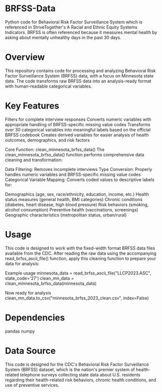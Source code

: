 # BRFSS-Data
Python code for Behavioral Risk Factor Surveillance System which is referenced in StriveTogether's A Racial and Ethnic Equity Systems Indicators.  BRFSS is often referenced because it measures mental health by asking about mentally unhealthy days in the past 30 days.

# Overview
This repository contains code for processing and analyzing Behavioral Risk Factor Surveillance System (BRFSS) data, with a focus on Minnesota state data. The code transforms raw BRFSS data into an analysis-ready format with human-readable categorical variables.

# Key Features
Filters for complete interview responses
Converts numeric variables with appropriate handling of BRFSS-specific missing value codes
Transforms over 30 categorical variables into meaningful labels based on the official BRFSS codebook
Creates derived variables for easier analysis of health outcomes, demographics, and risk factors

Core Function: clean_minnesota_brfss_data()
The clean_minnesota_brfss_data() function performs comprehensive data cleaning and transformation:

Data Filtering: Removes incomplete interviews
Type Conversion: Properly handles numeric variables and BRFSS-specific missing value codes
Categorical Variable Mapping: Converts coded values to descriptive labels for:

Demographics (age, sex, race/ethnicity, education, income, etc.)
Health status measures (general health, BMI categories)
Chronic conditions (diabetes, heart disease, high blood pressure)
Risk behaviors (smoking, alcohol consumption)
Preventive health (vaccinations, screenings)
Geographic characteristics (metropolitan status, urban/rural)

# Usage
This code is designed to work with the fixed-width format BRFSS data files available from the CDC. After reading the raw data using the accompanying read_brfss_ascii_file() function, apply this cleaning function to prepare your data for analysis:

Example usage
minnesota_data = read_brfss_ascii_file("LLCP2023.ASC", state_code='27')
clean_mn_data = clean_minnesota_brfss_data(minnesota_data)

Now ready for analysis
clean_mn_data.to_csv("minnesota_brfss_2023_clean.csv", index=False)

# Dependencies
pandas
numpy

# Data Source
This code is designed for the CDC's Behavioral Risk Factor Surveillance System (BRFSS) dataset, which is the nation's premier system of health-related telephone surveys collecting state data about U.S. residents regarding their health-related risk behaviors, chronic health conditions, and use of preventive services.
